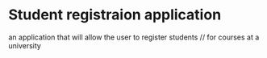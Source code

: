# Student registraion application
an application that will allow the user to register students  // for courses at a university
